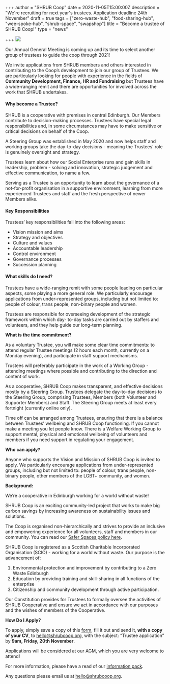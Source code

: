 +++
author = "SHRUB Coop"
date = 2020-11-05T15:00:00Z
description = "We're recruiting for next year's trustees. Application deadline 24th November"
draft = true
tags = ["zero-waste-hub", "food-sharing-hub", "wee-spoke-hub", "shrub-space", "swapshop"]
title = "Become a trustee of SHRUB Coop!"
type = "news"

+++
![](https://res.cloudinary.com/shrub-co-op/image/upload/v1572008860/shrubcoop.org/media/web_image_template_tm3vs6.png)

Our Annual General Meeting is coming up and its time to select another group of trustees to guide the coop through 2021!

We invite applications from SHRUB members and others interested in contributing to the Coop’s development to join our group of Trustees. We are particularly looking for people with experience in the fields of **Community Development, Finance, HR and Fundraising** but Trustees have a wide-ranging remit and there are opportunities for involved across the work that SHRUB undertakes.

#### Why become a Trustee?

SHRUB is a cooperative with premises in central Edinburgh. Our Members contribute to decision-making processes. Trustees have special legal responsibilities and, in some circumstances may have to make sensitive or critical decisions on behalf of the Coop.

A Steering Group was established in May 2020 and now helps staff and working groups take the day-to-day decisions - meaning the Trustees’ role is genuinely oversight and strategy.

Trustees learn about how our Social Enterprise runs and gain skills in leadership, problem - solving and innovation, strategic judgement and effective communication, to name a few.

Serving as a Trustee is an opportunity to learn about the governance of a not-for-profit organisation in a supportive environment, learning from more experienced Trustees and staff and the fresh perspective of newer Members alike.

#### Key Responsibilities

Trustees’ key responsibilities fall into the following areas:

* Vision mission and aims
* Strategy and objectives
* Culture and values
* Accountable leadership
* Control environment
* Governance processes
* Succession planning

#### What skills do I need?

Trustees have a wide-ranging remit with some people leading on particular aspects, some playing a more general role. We particularly encourage applications from under-represented groups, including but not limited to: people of colour, trans people, non-binary people and women.

Trustees are responsible for overseeing development of the strategic framework within which day- to-day tasks are carried out by staffers and volunteers, and they help guide our long-term planning.

**What is the time commitment?**

As a voluntary Trustee, you will make some clear time commitments: to attend regular Trustee meetings (2 hours each month, currently on a Monday evening), and participate in staff support mechanisms.

Trustees will preferably participate in the work of a Working Group - attending meetings where possible and contributing to the direction and content of work.

As a cooperative, SHRUB Coop makes transparent, and effective decisions mostly by a Steering Group. Trustees delegate the day-to-day decisions to the Steering Group, comprising Trustees, Members (both Volunteer and Supporter Members) and Staff. The Steering Group meets at least every fortnight (currently online only).

Time off can be arranged among Trustees, ensuring that there is a balance between Trustees’ wellbeing and SHRUB Coop functioning. If you cannot make a meeting you let people know. There is a Welfare Working Group to support mental, physical and emotional wellbeing of volunteers and members if you need support in regulating your engagement.

**Who can apply?**

Anyone who supports the Vision and Mission of SHRUB Coop is invited to apply. We particularly encourage applications from under-represented groups, including but not limited to: people of colour, trans people, non-binary people, other members of the LGBT+ community, and women.

**Background:**

We’re a cooperative in Edinburgh working for a world without waste!

SHRUB Coop is an exciting community-led project that works to make big carbon savings by increasing awareness on sustainability issues and solutions.

The Coop is organised non-hierarchically and strives to provide an inclusive and empowering experience for all volunteers, staff and members in our community. You can read our [Safer Spaces policy here](https://res.cloudinary.com/shrub-co-op/image/upload/v1573736447/shrubcoop.org/media/SHRUB_Safer_Spaces_Policy_3.0_k1sjgv.pdf).

SHRUB Coop is registered as a Scottish Charitable Incorporated Organisation (SCIO) - working for a world without waste. Our purpose is the advancement of:

1. Environmental protection and improvement by contributing to a Zero Waste Edinburgh
2. Education by providing training and skill-sharing in all functions of the enterprise
3. Citizenship and community development through active participation.

Our Constitution provides for Trustees to formally oversee the activities of SHRUB Cooperative and ensure we act in accordance with our purposes and the wishes of members of the Cooperative.

**How Do I Apply?**

To apply, simply save a copy of this [form](https://docs.google.com/document/d/1DgtnlNLBi1GM9mImnM24gY3WLkFn2G4Qa86fTFiakds/edit "SHRUB Trustee Application Form"), fill it out and send it, **with a copy of your CV**, to [hello@shrubcoop.org](mailto:hello@shrubcoop.org), with the subject: “Trustee application” by **9am, Friday, 20th November**.

Applications will be considered at our AGM, which you are very welcome to attend!

For more information, please have a read of our [information pack](https://res.cloudinary.com/shrub-co-op/image/upload/v1571932521/shrubcoop.org/media/Trustee_invitation_-_October_2019_vx2vr2.pdf "Trustee_invitation_-_October_2019_vx2vr2.pdf").

Any questions please email us at [hello@shrubcoop.org](mailto:hello@shrubcoop.org).